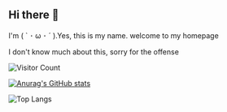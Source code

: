 ## Hi there 👋
I'm ( ` ･ ω ･ ´ ).Yes, this is my name. welcome to my homepage

I don't know much about this, sorry for the offense

<!--
**MQ-H/MQ-H** is a ✨ _special_ ✨ repository because its `README.md` (this file) appears on your GitHub profile.

Here are some ideas to get you started:

- 🔭 I’m currently working on ...
- 🌱 I’m currently learning ...
- 👯 I’m looking to collaborate on ...
- 🤔 I’m looking for help with ...
- 💬 Ask me about ...
- 📫 How to reach me: ...
- 😄 Pronouns: ...
- ⚡ Fun fact: ...
-->
  ![Visitor Count](https://profile-counter.glitch.me/MQ-H/count.svg)

[![Anurag's GitHub stats](https://github-readme-stats.vercel.app/api?username=MQ-H)](https://github.com/anuraghazra/github-readme-stats)

![Top Langs](https://github-readme-stats.vercel.app/api/top-langs/?username=MQ-H&layout=compact)

